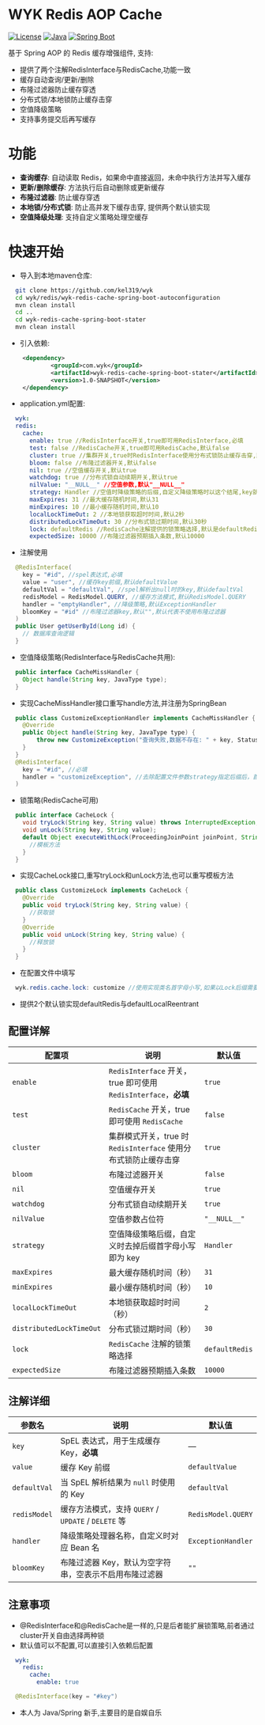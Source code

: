 # WYK Redis AOP Cache
[![License](https://img.shields.io/badge/license-MIT-blue.svg)](LICENSE)
[![Java](https://img.shields.io/badge/Java-8+-orange.svg)](https://www.java.com/)
[![Spring Boot](https://img.shields.io/badge/Spring%20Boot-2.7+-green.svg)](https://spring.io/projects/spring-boot)

基于 Spring AOP 的 Redis 缓存增强组件, 支持:
- 提供了两个注解RedisInterface与RedisCache,功能一致
- 缓存自动查询/更新/删除
- 布隆过滤器防止缓存穿透
- 分布式锁/本地锁防止缓存击穿
- 空值降级策略
- 支持事务提交后再写缓存
# 功能
- **查询缓存**: 自动读取 Redis，如果命中直接返回，未命中执行方法并写入缓存
- **更新/删除缓存**: 方法执行后自动删除或更新缓存
- **布隆过滤器**: 防止缓存穿透
- **本地锁/分布式锁**: 防止高并发下缓存击穿, 提供两个默认锁实现
- **空值降级处理**: 支持自定义策略处理空缓存
# 快速开始
- 导入到本地maven仓库:
```bash
  git clone https://github.com/kel319/wyk
  cd wyk/redis/wyk-redis-cache-spring-boot-autoconfiguration
  mvn clean install
  cd ..
  cd wyk-redis-cache-spring-boot-stater
  mvn clean install
```
- 引入依赖:
```xml
	<dependency>
			<groupId>com.wyk</groupId>
			<artifactId>wyk-redis-cache-spring-boot-stater</artifactId>
			<version>1.0-SNAPSHOT</version>
	</dependency>
```
- application.yml配置:
```yml
  wyk:
  redis:
    cache:
      enable: true //RedisInterface开关,true即可用RedisInterface,必填
      test: false //RedisCache开关,true即可用RedisCache,默认false
      cluster: true //集群开关,true时RedisInterface使用分布式锁防止缓存击穿,默认true
      bloom: false //布隆过滤器开关,默认false
      nil: true //空值缓存开关,默认true
      watchdog: true //分布式锁自动续期开关,默认true
      nilValue: "__NULL__" //空值参数,默认"__NULL__"
      strategy: Handler //空值时降级策略的后缀,自定义降级策略时以这个结尾,key就是删掉后缀首字母小写,默认Handler
      maxExpires: 31 //最大缓存随机时间,默认31
      minExpires: 10 //最小缓存随机时间,默认10
      localLockTimeOut: 2 //本地锁获取超时时间,默认2秒
      distributedLockTimeOut: 30 //分布式锁过期时间,默认30秒
      lock: defaultRedis //RedisCache注解提供的锁策略选择,默认是defaultRedis(分布式锁)
      expectedSize: 10000 //布隆过滤器预期插入条数,默认10000
```
- 注解使用
```java
  @RedisInterface(
    key = "#id", //spel表达式,必填
    value = "user", //缓存key前缀,默认defaultValue
    defaultVal = "defaultVal", //spel解析出null时的key,默认defaultVal
    redisModel = RedisModel.QUERY, //缓存方法模式,默认RedisModel.QUERY
    handler = "emptyHandler", //降级策略,默认ExceptionHandler
    bloomKey = "#id" //布隆过滤器key,默认"",默认代表不使用布隆过滤器
  )
  public User getUserById(Long id) {
    // 数据库查询逻辑
  }
```
- 空值降级策略(RedisInterface与RedisCache共用):
```java
  public interface CacheMissHandler {
    Object handle(String key, JavaType type);
  }
```
- 实现CacheMissHandler接口重写handle方法,并注册为SpringBean
```java
  public class CustomizeExceptionHandler implements CacheMissHandler {
    @Override
    public Object handle(String key, JavaType type) {
        throw new CustomizeException("查询失败,数据不存在: " + key, Status.BAD_REQUEST.getCode());
    }
  }
  @RedisInterface(
    key = "#id", //必填
    handler = "customizeException", //去除配置文件参数strategy指定后缀后，首字母小写
  )
```
- 锁策略(RedisCache可用)
```java
  public interface CacheLock {
    void tryLock(String key, String value) throws InterruptedException;
    void unLock(String key, String value);
    default Object executeWithLock(ProceedingJoinPoint joinPoint, String key, RedisUtil redisUtil) throws Throwable {
      //模板方法
    }
  }
```
- 实现CacheLock接口,重写tryLock和unLock方法,也可以重写模板方法
```java
  public class CustomizeLock implements CacheLock {
    @Override
    public void tryLock(String key, String value) {
      //获取锁
    }
    @Override
    public void unLock(String key, String value) {
      //释放锁
    }
  }
```
- 在配置文件中填写
```java
  wyk.redis.cache.lock: customize //使用实现类名首字母小写,如果以Lock后缀需要去除后缀
```
- 提供2个默认锁实现defaultRedis与defaultLocalReentrant
## 配置详解
| 配置项                     | 说明                                                                 | 默认值            |
|----------------------------|----------------------------------------------------------------------|-------------------|
| `enable`                   | `RedisInterface` 开关，true 即可使用 `RedisInterface`，**必填**           | `true`            |
| `test`                     | `RedisCache` 开关，true 即可使用 `RedisCache`                          | `false`           |
| `cluster`                  | 集群模式开关，true 时 `RedisInterface` 使用分布式锁防止缓存击穿           | `true`            |
| `bloom`                    | 布隆过滤器开关                                                        | `false`           |
| `nil`                      | 空值缓存开关                                                          | `true`            |
| `watchdog`                 | 分布式锁自动续期开关                                                 | `true`            |
| `nilValue`                 | 空值参数占位符                                                      | `"__NULL__"`      |
| `strategy`                 | 空值降级策略后缀，自定义时去掉后缀首字母小写即为 key                    | `Handler`         |
| `maxExpires`               | 最大缓存随机时间（秒）                                               | `31`              |
| `minExpires`               | 最小缓存随机时间（秒）                                               | `10`              |
| `localLockTimeOut`         | 本地锁获取超时时间（秒）                                            | `2`               |
| `distributedLockTimeOut`   | 分布式锁过期时间（秒）                                              | `30`              |
| `lock`                     | `RedisCache` 注解的锁策略选择                                        | `defaultRedis`    |
| `expectedSize`             | 布隆过滤器预期插入条数                                               | `10000`           |
## 注解详细
| 参数名           | 说明                                                                                  | 默认值                 |
|------------------|---------------------------------------------------------------------------------------|------------------------|
| `key`            | SpEL 表达式，用于生成缓存 Key，**必填**                                                  | —                      |
| `value`          | 缓存 Key 前缀                                                                         | `defaultValue`         |
| `defaultVal`     | 当 SpEL 解析结果为 `null` 时使用的 Key                                               | `defaultVal`           |
| `redisModel`     | 缓存方法模式，支持 `QUERY` / `UPDATE` / `DELETE` 等                                    | `RedisModel.QUERY`     |
| `handler`        | 降级策略处理器名称，自定义时对应 Bean 名                                               | `ExceptionHandler`     |
| `bloomKey`       | 布隆过滤器 Key，默认为空字符串，空表示不启用布隆过滤器                                   | `""`                   |


## 注意事项
- @RedisInterface和@RedisCache是一样的,只是后者能扩展锁策略,前者通过cluster开关自由选择两种锁
- 默认值可以不配置,可以直接引入依赖后配置
```yml
  wyk:
    redis:
      cache:
        enable: true
```
```java
  @RedisInterface(key = "#key")
```
- 本人为 Java/Spring 新手,主要目的是自娱自乐
